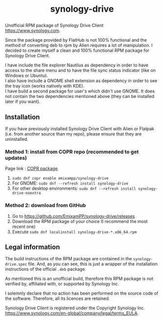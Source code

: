# <p align=center>synology-drive</p>

Unofficial RPM package of Synology Drive Client <https://www.synology.com>.

Since the package provided by FlatHub is not 100% functional and the method of converting deb to rpm by Alien requires a lot of manipulation. I decided to create myself a clean and 100% functional RPM package for Synology Drive Client.

I have include the file explorer Nautilus as dependency in order to have access to the share menu and to have the file sync status indicator (like on Windows or Ubuntu).\
I also have include a GNOME shell extension as dependency in order to see the tray icon (works natively with KDE).\
I have build a second package for user's which didn't use GNOME. It does not contain the two dependencies mentioned above (they can be installed later if you want).

## Installation
If you have previously installed Synology Drive Client with Alien or Flatpak (i.e. from another source than my repo), please ensure that they are uninstalled.

### Method 1: install from COPR repo (recommended to get updates)
Page link : [COPR package](https://copr.fedorainfracloud.org/coprs/emixampp/synology-drive/).

1. `sudo dnf copr enable emixampp/synology-drive`
2. For GNOME: `sudo dnf --refresh install synology-drive`
3. For other desktop environments: `sudo dnf --refresh install synology-drive-noextra`

### Method 2: download from GitHub
1. Go to <https://github.com/EmixamPP/synology-drive/releases>
2. Download the RPM package of your choice (I recommend the most recent one)
3. Execute `sudo dnf localinstall synology-drive-*.x86_64.rpm`

## Legal information
The build instructions of the RPM package are contained in the `synology-drive.spec` file. And, as you can see, this is just a wrapper of the installation instructions of the official `.deb` package.

As mentioned this is an unofficial build, therefore this RPM package is not verified by, affiliated with, or supported by Synology Inc.

I solemnly declare that no action has been performed on the source code of the software. Therefore, all its licences are retained.

Synology Drive Client is registered under the Copyright Synology Inc. <https://www.synology.com/en-global/company/legal/terms_EULA>.
